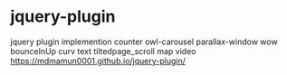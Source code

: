# jquery-plugin
jquery plugin implemention
counter 
owl-carousel
parallax-window
wow bounceInUp
curv text
tiltedpage_scroll
map
video
https://mdmamun0001.github.io/jquery-plugin/

